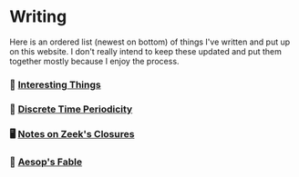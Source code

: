 # Writing

Here is an ordered list (newest on bottom) of things I've written and
put up on this website. I don't really intend to keep these updated
and put them together mostly because I enjoy the process.

### 🌳 [Interesting Things](interesting-things.md.html)
### 🧮 [Discrete Time Periodicity](dt-periodicity.md.html)
### 🖥️  [Notes on Zeek's Closures](closure-notes.md.html)
### 🐁 [Aesop's Fable](static/aesop.html)
